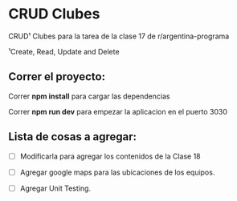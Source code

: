 # CRUD Clubes
CRUD¹ Clubes para la tarea de la clase 17 de r/argentina-programa

¹Create, Read, Update and Delete

## Correr el proyecto: 

Correr **npm install** para cargar las dependencias

Correr **npm run dev** para empezar la aplicacion en el puerto 3030


## Lista de cosas a agregar:
- [ ] Modificarla para agregar los contenidos de la Clase 18
- [ ] Agregar google maps para las ubicaciones de los equipos.
- [ ] Agregar Unit Testing.
  



